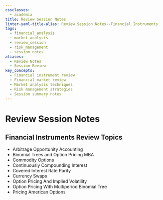 ```yaml
---
cssclasses:
  - academia
title: Review Session Notes
linter-yaml-title-alias: Review Session Notes--Financial Instruments
tags:
  - financial_analysis
  - market_analysis
  - review_session
  - risk_management
  - session_notes
aliases:
  - Review Notes
  - Session Review
key_concepts:
  - Financial instrument review
  - Financial market review
  - Market analysis techniques
  - Risk management strategies
  - Session summary notes
---
```


# Review Session Notes

## Financial Instruments Review Topics

- Arbitrage Opportunity Accounting
- Binomial Trees and Option Pricing MBA
- Commodity Options
- Continuously Compounding Interest
- Covered Interest Rate Parity
- Currency Swaps
- Option Pricing And Implied Volatility
- Option Pricing With Multiperiod Binomial Tree
- Pricing American Options
